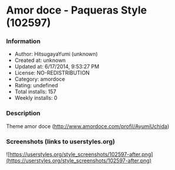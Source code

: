 # Amor doce - Paqueras Style (102597)

### Information
- Author: HitsugayaYumi (unknown)
- Created at: unknown
- Updated at: 6/17/2014, 9:53:27 PM
- License: NO-REDISTRIBUTION
- Category: amordoce
- Rating: undefined
- Total installs: 157
- Weekly installs: 0


### Description
Theme amor doce
(http://www.amordoce.com/profil/AyumiUchida)


### Screenshots (links to userstyles.org)
![https://userstyles.org/style_screenshots/102597-after.png](https://userstyles.org/style_screenshots/102597-after.png)


